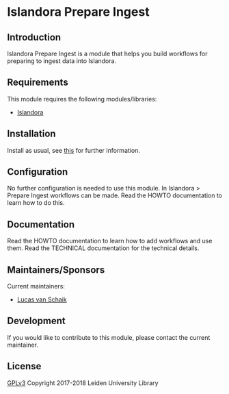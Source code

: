 # Islandora Prepare Ingest

## Introduction

Islandora Prepare Ingest is a module that helps you build workflows for preparing to ingest data into Islandora.

## Requirements

This module requires the following modules/libraries:

* [Islandora](https://github.com/islandora/islandora)

## Installation
 
Install as usual, see [this](https://drupal.org/documentation/install/modules-themes/modules-7) for further information.
 
## Configuration

No further configuration is needed to use this module. In Islandora > Prepare Ingest workflows can be made. Read the HOWTO documentation to learn how to do this.

## Documentation

Read the HOWTO documentation to learn how to add workflows and use them. Read the TECHNICAL documentation for the technical details.

## Maintainers/Sponsors

Current maintainers:

* [Lucas van Schaik](https://github.com/lucasvanschaik)

## Development

If you would like to contribute to this module, please contact the current maintainer.

## License

[GPLv3](LICENSE.txt)
Copyright 2017-2018 Leiden University Library
